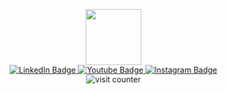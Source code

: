 <div id="header" align="center">
<img src="https://media.giphy.com/media/WUlplcMpOCEmTGBtBW/giphy.gif" width="100" />
<div id="badges">
  <a href="https://www.linkedin.com/in/phil-n-9b2334186/">
  <img src="https://img.shields.io/badge/LinkedIn-blue?style=for-the-badge&logo=linkedin&logoColor=white" alt="LinkedIn Badge"/>
  </a>
   <a href="https://www.youtube.com/philipscottneumann">
  <img src="https://img.shields.io/badge/YouTube-red?style=for-the-badge&logo=youtube&logoColor=white" alt="Youtube Badge"/> 
    </a>
     <a href="https://www.instagram.com/thedukeofburnaby/">
  <img src="https://img.shields.io/badge/Instagram-blue?style=for-the-badge&logo=instagram&logoColor=white" alt="Instagram Badge"/> 
    </a>
  </div>
  <img src="https://komarev.com/ghpvc/?username=your-github-username&style=flat-square&color=blue" alt="visit counter"/>
  <h1>
    
  </h1>
  
  </div>

<!--
**moviefan322/moviefan322** is a ✨ _special_ ✨ repository because its `README.md` (this file) appears on your GitHub profile.

Here are some ideas to get you started:

- 🔭 I’m currently working on ...
- 🌱 I’m currently learning ...
- 👯 I’m looking to collaborate on ...
- 🤔 I’m looking for help with ...
- 💬 Ask me about ...
- 📫 How to reach me: ...
- 😄 Pronouns: ...
- ⚡ Fun fact: ...
https://media.giphy.com/media/WUlplcMpOCEmTGBtBW/giphy.gif
-->
